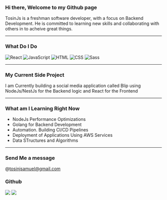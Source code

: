 ### Hi there, Welcome to my Github page

TosinJs is a freshman software developer, with a focus on Backend Development. He is committed to learning new skills and collaborating with others in to acheive great things. 

 ---

### What Do I Do
<p>
  <img alt="React" src="https://img.shields.io/badge/React-61DAFB?logo=react&logoColor=white&style=for-the-badge" />
  <img alt="JavaScript" src="https://img.shields.io/badge/JavaScript-F7DF1E?logo=javascript&logoColor=white&style=for-the-badge" />
  <img alt="HTML" src="https://img.shields.io/badge/HTML-E34F26?logo=html5&logoColor=white&style=for-the-badge" />
  <img alt="CSS" src="https://img.shields.io/badge/CSS-1572B6?logo=css3&logoColor=white&style=for-the-badge" />
  <img alt="Sass" src="https://img.shields.io/badge/Sass-CC6699?logo=sass&logoColor=white&style=for-the-badge" /
</p>
  
 ---
  ### My Current Side Project
 <p>I am Currently building a social media application called Blip using NodeJs/NestJs for the Backend logic and React for the Frontend</p>
 
 ---
 ### What am I Learning Right Now
 <ul>
  <li>NodeJs Performance Optimizations</li>
  <li>Golang for Backend Development</li>
  <li>Automation. Building CI/CD Pipelines</li>
  <li>Deployment of Applications Using AWS Services</li>
 <li>Data STructures and Algorithms</li>
 </ul>
 
 ---
 
### Send Me a message
@tosinjsamuel@gmail.com

### Github
<img
  src="https://github-readme-stats.vercel.app/api?username=TosinJs&count_private=true&title_color=FD9047&icon_color=FD9047&text_color=0C2233&custom_title=TosinJs+GitHub+Stats&show_icons=true"
/>
<img
  src="https://github-readme-stats.vercel.app/api/top-langs/?username=TosinJs&hide=html&layout=compact"
/>
